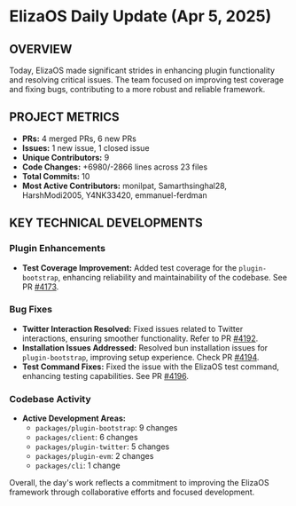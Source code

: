 # ElizaOS Daily Update (Apr 5, 2025)

## OVERVIEW 
Today, ElizaOS made significant strides in enhancing plugin functionality and resolving critical issues. The team focused on improving test coverage and fixing bugs, contributing to a more robust and reliable framework.

## PROJECT METRICS
- **PRs:** 4 merged PRs, 6 new PRs
- **Issues:** 1 new issue, 1 closed issue
- **Unique Contributors:** 9
- **Code Changes:** +6980/-2866 lines across 23 files
- **Total Commits:** 10
- **Most Active Contributors:** monilpat, Samarthsinghal28, HarshModi2005, Y4NK33420, emmanuel-ferdman

## KEY TECHNICAL DEVELOPMENTS

### Plugin Enhancements
- **Test Coverage Improvement:** Added test coverage for the `plugin-bootstrap`, enhancing reliability and maintainability of the codebase. See PR [#4173](https://github.com/elizaos/eliza/pull/4173).

### Bug Fixes
- **Twitter Interaction Resolved:** Fixed issues related to Twitter interactions, ensuring smoother functionality. Refer to PR [#4192](https://github.com/elizaos/eliza/pull/4192).
- **Installation Issues Addressed:** Resolved bun installation issues for `plugin-bootstrap`, improving setup experience. Check PR [#4194](https://github.com/elizaos/eliza/pull/4194).
- **Test Command Fixes:** Fixed the issue with the ElizaOS test command, enhancing testing capabilities. See PR [#4196](https://github.com/elizaos/eliza/pull/4196).

### Codebase Activity
- **Active Development Areas:** 
  - `packages/plugin-bootstrap`: 9 changes
  - `packages/client`: 6 changes
  - `packages/plugin-twitter`: 5 changes
  - `packages/plugin-evm`: 2 changes
  - `packages/cli`: 1 change

Overall, the day's work reflects a commitment to improving the ElizaOS framework through collaborative efforts and focused development.